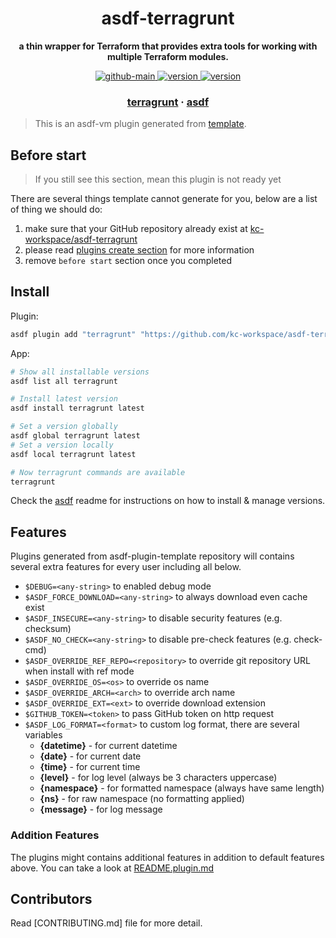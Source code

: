 <h1 align="center">
  asdf-terragrunt
</h1>

<!-- Description section -->
<p align="center">
  <strong>a thin wrapper for Terraform that provides extra tools for working with multiple Terraform modules.</strong>
</p>

<!-- Badges section -->
<p align="center">
  <a href="https://github.com/kc-workspace/asdf-terragrunt/actions/workflows/main.yml">
    <img
      alt="github-main"
      src="https://img.shields.io/github/actions/workflow/status/kc-workspace/asdf-terragrunt/main.yml?style=flat-square&logo=github">
  </a>
  <a href="https://github.com/kc-workspace/asdf-terragrunt/releases">
    <img
      alt="version"
      src="https://img.shields.io/github/v/release/kc-workspace/asdf-terragrunt?style=flat-square&logo=github">
  </a>
  <a href="https://github.com/kc-workspace/asdf-terragrunt/commits/main">
    <img
      alt="version"
      src="https://img.shields.io/github/last-commit/kc-workspace/asdf-terragrunt/main?style=flat-square&logo=github">
  </a>
</p>

<!-- Links section -->
<h3 align="center">
  <a href="https://terragrunt.gruntwork.io/">terragrunt</a>
  <span> · </span>
  <a href="https://asdf-vm.com">asdf</a>
</h3>

> This is an asdf-vm plugin generated from [template][template-gh].

## Before start

> If you still see this section, mean this plugin is not ready yet

There are several things template cannot generate for you,
below are a list of thing we should do:

1. make sure that your GitHub repository already exist at [kc-workspace/asdf-terragrunt][plugin-gh]
2. please read [plugins create section][asdf-create-plugin] for more information
3. remove `before start` section once you completed

## Install

Plugin:

```sh
asdf plugin add "terragrunt" "https://github.com/kc-workspace/asdf-terragrunt.git"
```

App:

```sh
# Show all installable versions
asdf list all terragrunt

# Install latest version
asdf install terragrunt latest

# Set a version globally
asdf global terragrunt latest
# Set a version locally
asdf local terragrunt latest

# Now terragrunt commands are available
terragrunt
```

Check the [asdf][asdf-link] readme for instructions on
how to install & manage versions.

## Features

Plugins generated from asdf-plugin-template repository will
contains several extra features for every user including all below.

- `$DEBUG=<any-string>` to enabled debug mode
- `$ASDF_FORCE_DOWNLOAD=<any-string>` to always download even cache exist
- `$ASDF_INSECURE=<any-string>` to disable security features (e.g. checksum)
- `$ASDF_NO_CHECK=<any-string>` to disable pre-check features (e.g. check-cmd)
- `$ASDF_OVERRIDE_REF_REPO=<repository>` to override git repository URL when install with ref mode
- `$ASDF_OVERRIDE_OS=<os>` to override os name
- `$ASDF_OVERRIDE_ARCH=<arch>` to override arch name
- `$ASDF_OVERRIDE_EXT=<ext>` to override download extension
- `$GITHUB_TOKEN=<token>` to pass GitHub token on http request
- `$ASDF_LOG_FORMAT=<format>` to custom log format, there are several variables
  - **{datetime}** - for current datetime
  - **{date}** - for current date
  - **{time}** - for current time
  - **{level}** - for log level (always be 3 characters uppercase)
  - **{namespace}** - for formatted namespace (always have same length)
  - **{ns}** - for raw namespace (no formatting applied)
  - **{message}** - for log message

### Addition Features

The plugins might contains additional features
in addition to default features above.
You can take a look at [README.plugin.md][app-readme]

## Contributors

Read [CONTRIBUTING.md] file for more detail.

<!-- LINKS SECTION -->

[app-readme]: ./README.plugin.md
[plugin-gh]: https://github.com/kc-workspace/asdf-terragrunt
[template-gh]: https://github.com/kc-workspace/asdf-plugin-template
[asdf-link]: https://github.com/asdf-vm/asdf
[asdf-create-plugin]: https://asdf-vm.com/plugins/create.html
